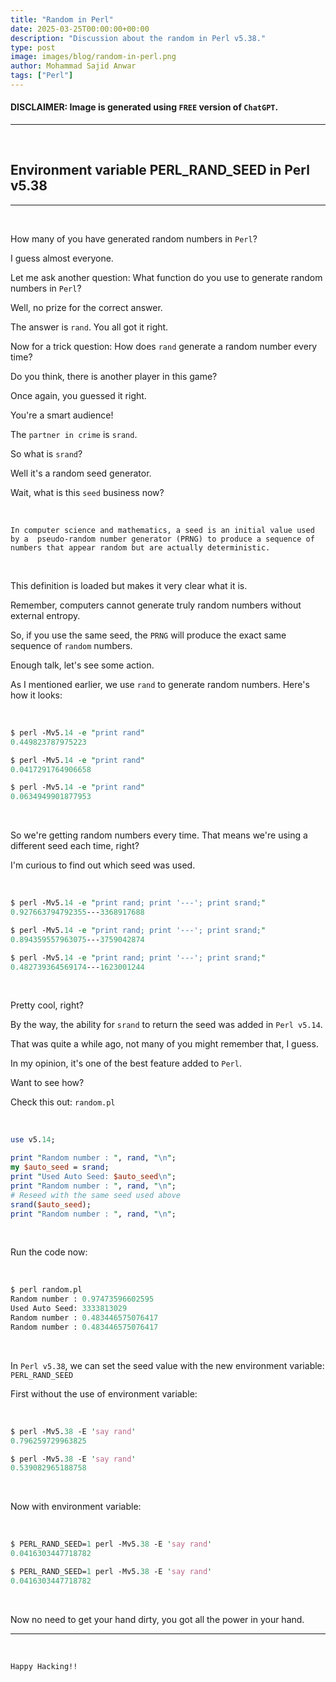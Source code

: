 ```yaml
---
title: "Random in Perl"
date: 2025-03-25T00:00:00+00:00
description: "Discussion about the random in Perl v5.38."
type: post
image: images/blog/random-in-perl.png
author: Mohammad Sajid Anwar
tags: ["Perl"]
---
```


#### **DISCLAIMER:** Image is generated using `FREE` version of `ChatGPT`.
***

<br>

## Environment variable PERL_RAND_SEED in Perl v5.38
***

<br>

How many of you have generated random numbers in `Perl`?

I guess almost everyone.

Let me ask another question: What function do you use to generate random numbers in `Perl`?

Well, no prize for the correct answer.

The answer is `rand`. You all got it right.

Now for a trick question: How does `rand` generate a random number every time?

Do you think, there is another player in this game?

Once again, you guessed it right.

You're a smart audience!

The `partner in crime` is `srand`.

So what is `srand`?

Well it's a random seed generator.

Wait, what is this `seed` business now?

<br>

    In computer science and mathematics, a seed is an initial value used
    by a  pseudo-random number generator (PRNG) to produce a sequence of
    numbers that appear random but are actually deterministic.

<br>

This definition is loaded but makes it very clear what it is.

Remember, computers cannot generate truly random numbers without external entropy.

So, if you use the same seed, the `PRNG` will produce the exact same sequence of `random` numbers.

Enough talk, let's see some action.

As I mentioned earlier, we use `rand` to generate random numbers. Here's how it looks:

<br>

```perl
$ perl -Mv5.14 -e "print rand"
0.449823787975223

$ perl -Mv5.14 -e "print rand"
0.0417291764906658

$ perl -Mv5.14 -e "print rand"
0.0634949901877953
```

<br>

So we're getting random numbers every time. That means we're using a different seed each time, right?

I'm curious to find out which seed was used.

<br>

```perl
$ perl -Mv5.14 -e "print rand; print '---'; print srand;"
0.927663794792355---3368917688

$ perl -Mv5.14 -e "print rand; print '---'; print srand;"
0.894359557963075---3759042874

$ perl -Mv5.14 -e "print rand; print '---'; print srand;"
0.482739364569174---1623001244
```

<br>

Pretty cool, right?

By the way, the ability for `srand` to return the seed was added in `Perl v5.14`.

That was quite a while ago, not many of you might remember that, I guess.

In my opinion, it's one of the best feature added to `Perl`.

Want to see how?

Check this out: `random.pl`

<br>

```perl
use v5.14;

print "Random number : ", rand, "\n";
my $auto_seed = srand;
print "Used Auto Seed: $auto_seed\n";
print "Random number : ", rand, "\n";
# Reseed with the same seed used above
srand($auto_seed);
print "Random number : ", rand, "\n";
```

<br>

Run the code now:

<br>

```perl
$ perl random.pl
Random number : 0.97473596602595
Used Auto Seed: 3333813029
Random number : 0.483446575076417
Random number : 0.483446575076417
```

<br>

In `Perl v5.38`, we can set the seed value with the new environment variable: `PERL_RAND_SEED`

First without the use of environment variable:

<br>

``` perl
$ perl -Mv5.38 -E 'say rand'
0.796259729963825

$ perl -Mv5.38 -E 'say rand'
0.539082965188758
```

<br>

Now with environment variable:

<br>

```perl
$ PERL_RAND_SEED=1 perl -Mv5.38 -E 'say rand'
0.0416303447718782

$ PERL_RAND_SEED=1 perl -Mv5.38 -E 'say rand'
0.0416303447718782
```

<br>

Now no need to get your hand dirty, you got all the power in your hand.

***

<br>

`Happy Hacking!!`
